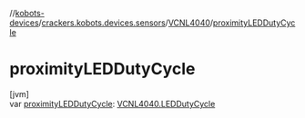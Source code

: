 //[kobots-devices](../../../index.md)/[crackers.kobots.devices.sensors](../index.md)/[VCNL4040](index.md)/[proximityLEDDutyCycle](proximity-l-e-d-duty-cycle.md)

# proximityLEDDutyCycle

[jvm]\
var [proximityLEDDutyCycle](proximity-l-e-d-duty-cycle.md): [VCNL4040.LEDDutyCycle](-l-e-d-duty-cycle/index.md)
